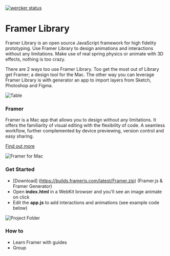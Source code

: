 [![wercker status](https://app.wercker.com/status/8e5d02248bfd387acebdf177fba5f6b1/s/master "wercker status")](https://app.wercker.com/project/bykey/8e5d02248bfd387acebdf177fba5f6b1)

# Framer Library

Framer Library is an open source JavaScript framework for high fidelity prototyping. Use Framer Library to design animations and interactions without any limitations. Make use of real spring physics or animate with 3D effects, nothing is too crazy.

There are 2 ways too use Framer Library. Too get the most out of Library get Framer; a design tool for the Mac. The other way you can leverage Framer Library is with generator an app to import layers from Sketch, Photoshop and Figma.

![Table](https://dsc.cloud/krijn/table/table.png)

### Framer

Framer is a Mac app that allows you to design without any limitations. It offers the familiarity of visual editing with the flexibility of code. A seamless workflow, further complemented by device previewing, version control and easy sharing.

[Find out more](http://framer.com)

![Framer for Mac](https://dsc.cloud/krijn/grow/grow.png)

### Get Started
- [Download] (https://builds.framerjs.com/latest/Framer.zip) (Framer.js & Framer Generator)
- Open **index.html** in a WebKit browser and you'll see an image animate on click
- Edit the **app.js** to add interactions and animations (see example code below)

![Project Folder](https://dsc.cloud/krijn/files/files.png)

### How to
- Learn Framer with guides
- Group
